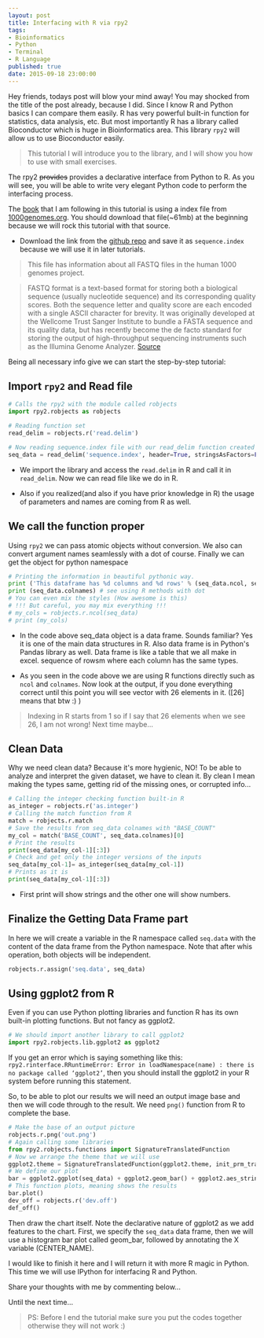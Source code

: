 ```yaml
---
layout: post
title: Interfacing with R via rpy2
tags:
- Bioinformatics
- Python
- Terminal
- R Language
published: true
date: 2015-09-18 23:00:00
---
```


Hey friends, todays post will blow your mind away! You may shocked from the title of the post already, because I did. Since I know R and Python basics <and a little more maybe> I can compare them easily. R has very powerful built-in function for statistics, data analysis, etc. But most importantly R has a library called Bioconductor which is huge in Bioinformatics area. This library ```rpy2``` will allow us to use Bioconductor easily.  

> This tutorial I will introduce you to the library, and I will show you how to use with small exercises.

The rpy2 ~~provides~~ provides a declarative interface from Python to R. As you will see, you will be able to write very elegant Python code to perform the interfacing process.

The [book](http://www.amazon.com/Bioinformatics-Python-Cookbook-Tiago-Antao/dp/1782175113) that I am following in  this tutorial is using a index file from [1000genomes.org](http://www.1000genomes.org/). You should download that file(~61mb) at the beginning because we will rock this tutorial with that source.

- Download the link from the [github repo](https://github.com/tiagoantao/bioinf-python/blob/master/notebooks/Datasets.ipynb) and save it as ```sequence.index``` because we will use it in later tutorials.

> This file has information about all FASTQ files in the human 1000 genomes project.

> FASTQ format is a text-based format for storing both a biological sequence (usually nucleotide sequence) and its corresponding quality scores. Both the sequence letter and quality score are each encoded with a single ASCII character for brevity. It was originally developed at the Wellcome Trust Sanger Institute to bundle a FASTA sequence and its quality data, but has recently become the de facto standard for storing the output of high-throughput sequencing instruments such as the Illumina Genome Analyzer. [Source](https://en.wikipedia.org/wiki/FASTQ_format)


Being all necessary info give we can start the step-by-step tutorial:

## Import ```rpy2``` and Read file

```Python
# Calls the rpy2 with the module called robjects
import rpy2.robjects as robjects

# Reading function set
read_delim = robjects.r('read.delim')

# Now reading sequence.index file with our read_delim function created above
seq_data = read_delim('sequence.index', header=True, stringsAsFactors=False)
```

- We import the library and access the ```read.delim``` in R and call it in ```read_delim```. Now we can read file like we do in R.

- Also if you realized(and also if you have prior knowledge in R) the usage of parameters and names are coming from R as well.

## We call the function proper

Using ```rpy2``` we can pass atomic objects without conversion. We also can convert argument names seamlessly with a dot of course. Finally we can get the object for python namespace

```Python
# Printing the information in beautiful pythonic way.
print ('This dataframe has %d columns and %d rows' % (seq_data.ncol, seq_data.nrow))
print (seq_data.colnames) # see using R methods with dot
# You can even mix the styles (How awesome is this)
# !!! But careful, you may mix everything !!!
# my_cols = robjects.r.ncol(seq_data)
# print (my_cols)
```

- In the code above seq_data object is a data frame. Sounds familiar? Yes it is one of the main data structures in R. Also data frame is in Python's Pandas library as well. Data frame is like a table that we all make in excel. sequence of rowsm where each column has the same types.

- As you seen in the code above we are using R functions directly such as ```ncol``` and ```colnames```. Now look at the output, if you done everything correct until this point you will see vector with 26 elements in it. ([26] means that btw :) )  

> Indexing in R starts from 1 so if I say that 26 elements when we see 26, I am not wrong! Next time maybe...

## Clean Data
Why we need clean data? Because it's more hygienic, NO! To be able to analyze and interpret the given dataset, we have to clean it. By clean I mean making the types same, getting rid of the missing ones, or corrupted info...

```Python
# Calling the integer checking function built-in R
as_integer = robjects.r('as.integer')
# Calling the match function from R
match = robjects.r.match
# Save the results from seq_data colnames with "BASE_COUNT"
my_col = match('BASE_COUNT', seq_data.colnames)[0]
# Print the results
print(seq_data[my_col-1][:3])
# Check and get only the integer versions of the inputs
seq_data[my_col-1]= as_integer(seq_data[my_col-1])
# Prints as it is
print(seq_data[my_col-1][:3])
```

- First print will show strings and the other one will show numbers.

## Finalize the Getting Data Frame part

In here we will create a variable in the R namespace called ```seq.data``` with the content of the data frame from the Python namespace. Note that after whis operation, both objects will be independent.

```Python
robjects.r.assign('seq.data', seq_data)
```
## Using ggplot2 from R
Even if you can use Python plotting libraries and function R has its own built-in plotting functions. But not fancy as ggplot2.

```Python
# We should import another library to call ggplot2
import rpy2.robjects.lib.ggplot2 as ggplot2
```

If you get an error which is saying something like this: ```rpy2.rinterface.RRuntimeError: Error in loadNamespace(name) : there is no package called ‘ggplot2’```, then you should install the ggplot2 in your R system before running this statement.

So, to be able to plot our results we will need an output image base and then we will code through to the result. We need ```png()``` function from R to complete the base.

```Python
# Make the base of an output picture
robjects.r.png('out.png')
# Again calling some libraries
from rpy2.robjects.functions import SignatureTranslatedFunction
# Now we arrange the theme that we will use
ggplot2.theme = SignatureTranslatedFunction(ggplot2.theme, init_prm_translate = {'axis_text_x': 'axis_text_x'})
# We define our plot
bar = ggplot2.ggplot(seq_data) + ggplot2.geom_bar() + ggplot2.aes_string(x = 'CENTER_NAME') + ggplot2.theme(axis_text_x=ggplot2.element_text(angle=90, hjust=1))
# This function plots, meaning shows the results
bar.plot()
dev_off = robjects.r('dev.off')
def_off()
```

Then draw the chart itself. Note the declarative nature of ggplot2 as we add features to the chart. First, we specify the ```seq_data``` data frame, then we will use a histogram bar plot called geom_bar, followed by annotating the X variable (CENTER_NAME).


I would like to finish it here and I will return it with more R magic in Python. This time we will use IPython for interfacing R and Python.

Share your thoughts with me by commenting below...

Until the next time...



> PS: Before I end the tutorial make sure you put the codes together otherwise they will not work :)
